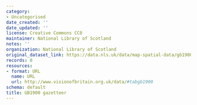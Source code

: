 ```yaml
---
category:
- Uncategorised
date_created: ''
date_updated: ''
license: Creative Commons CC0
maintainer: National Library of Scotland
notes: ''
organization: National Library of Scotland
original_dataset_link: https://data.nls.uk/data/map-spatial-data/gb1900/
records: 0
resources:
- format: URL
  name: URL
  url: http://www.visionofbritain.org.uk/data/#tabgb1900
schema: default
title: GB1900 gazetteer
---
```

